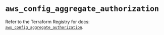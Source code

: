 # `aws_config_aggregate_authorization`

Refer to the Terraform Registry for docs: [`aws_config_aggregate_authorization`](https://registry.terraform.io/providers/hashicorp/aws/5.90.0/docs/resources/config_aggregate_authorization).
